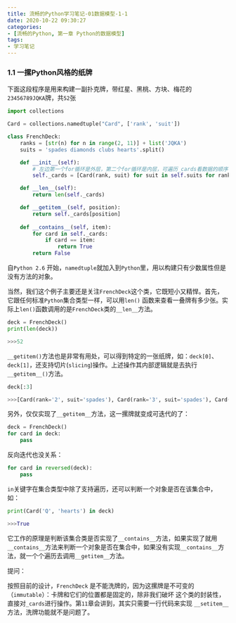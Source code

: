 ```yaml
---
title: 流畅的Python学习笔记-01数据模型-1-1
date: 2020-10-22 09:30:27
categories:
- [流畅的Python, 第一章 Python的数据模型]
tags: 
- 学习笔记
---
```


### 1.1 一摞Python风格的纸牌

下面这段程序是用来构建一副扑克牌，带红星、黑桃、方块、梅花的`23456789JQKA`牌，共`52`张

<!-- more -->

```python
import collections

Card = collections.namedtuple("Card", ['rank', 'suit'])

class FrenchDeck:
    ranks = [str(n) for n in range(2, 11)] + list('JQKA')
    suits = 'spades diamonds clubs hearts'.split()

    def __init__(self):
        # 左边第一个for循环是外层，第二个for循环是内层，可遍历_cards看数据的顺序得到
        self._cards = [Card(rank, suit) for suit in self.suits for rank in self.ranks]

    def __len__(self):
        return len(self._cards)

    def __getitem__(self, position):
        return self._cards[position]
    
    def __contains__(self, item):
        for card in self._cards:
            if card == item:
                return True
        return False
```

自`Python 2.6` 开始，`namedtuple`就加入到`Python`里，用以构建只有少数属性但是没有方法的对象。

当然，我们这个例子主要还是关注`FrenchDeck`这个类，它既短小又精悍。首先，它跟任何标准`Python`集合类型一样，可以用`len()` 函数来查看一叠牌有多少张。实际上`len()`函数调用的是`FrenchDeck`类的`__len__`方法。

```python
deck = FrenchDeck()
print(len(deck))

>>>52
```

`__getitem()`方法也是非常有用处，可以得到特定的一张纸牌，如：`deck[0]`、`deck[1]`，还支持切片(`slicing`)操作。上述操作其内部逻辑就是去执行`__getitem__()`方法。

```python
deck[:3]

>>>[Card(rank='2', suit='spades'), Card(rank='3', suit='spades'), Card(rank='4', suit='spades')]
```

另外，仅仅实现了`__getitem__`方法，这一摞牌就变成可迭代的了：

```python
deck = FrenchDeck()
for card in deck:
    pass
```

反向迭代也没关系：

```python
for card in reversed(deck):
    pass
```

`in`关键字在集合类型中除了支持遍历，还可以判断一个对象是否在该集合中，如：

```python
print(Card('Q', 'hearts') in deck)

>>>True
```

它工作的原理是判断该集合类是否实现了`__contains__`方法，如果实现了就用`__contains__`方法来判断一个对象是否在集合中，如果没有实现`__contains__`方法，就一个个遍历去调用`__getitem__`方法。

提问：

按照目前的设计，`FrenchDeck` 是不能洗牌的，因为这摞牌是不可变的（`immutable`）：卡牌和它们的位置都是固定的，除非我们破坏
这个类的封装性，直接对`_cards`进行操作。第`11`章会讲到，其实只需要一行代码来实现 `__setitem__` 方法，洗牌功能就不是问题了。
